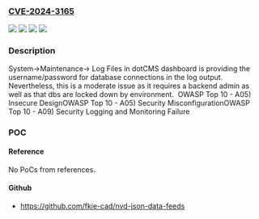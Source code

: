 ### [CVE-2024-3165](https://cve.mitre.org/cgi-bin/cvename.cgi?name=CVE-2024-3165)
![](https://img.shields.io/static/v1?label=Product&message=dotCMS%20core&color=blue)
![](https://img.shields.io/static/v1?label=Version&message=22.02%20&color=brightgreen)
![](https://img.shields.io/static/v1?label=Version&message=22.02%20and%20after%20&color=brightgreen)
![](https://img.shields.io/static/v1?label=Vulnerability&message=CWE-532%20Insertion%20of%20Sensitive%20Information%20into%20Log%20File&color=brightgreen)

### Description

System->Maintenance-> Log Files in dotCMS dashboard is providing the username/password for database connections in the log output. Nevertheless, this is a moderate issue as it requires a backend admin as well as that dbs are locked down by environment.  OWASP Top 10 - A05) Insecure DesignOWASP Top 10 - A05) Security MisconfigurationOWASP Top 10 - A09) Security Logging and Monitoring Failure

### POC

#### Reference
No PoCs from references.

#### Github
- https://github.com/fkie-cad/nvd-json-data-feeds


